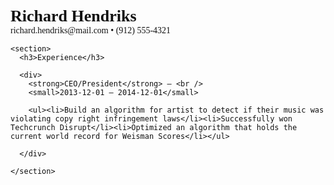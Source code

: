 <!doctype html>
<html>
  <head>
    <meta charset="utf-8" />
    <title>Richard Hendriks</title>
    <style>
      body{font-family: Georgia, serif; color:#111; padding:24px}
      .name{font-size:26px;font-weight:700}
      section{margin-top:18px}
    </style>
  </head>
  <body>
    <div class="name">Richard Hendriks</div>
    <div class="contact">richard.hendriks@mail.com  • (912) 555-4321</div>

    <section>
      <h3>Experience</h3>
      
      <div>
        <strong>CEO/President</strong> — <br />
        <small>2013-12-01 — 2014-12-01</small>
        
        <ul><li>Build an algorithm for artist to detect if their music was violating copy right infringement laws</li><li>Successfully won Techcrunch Disrupt</li><li>Optimized an algorithm that holds the current world record for Weisman Scores</li></ul>
        
      </div>
      
    </section>
  </body>
</html>